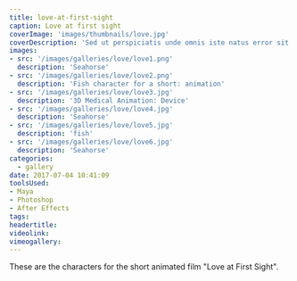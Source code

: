 ```yaml
---
title: love-at-first-sight
caption: Love at first sight
coverImage: 'images/thumbnails/love.jpg'
coverDescription: 'Sed ut perspiciatis unde omnis iste natus error sit voluptatem accusantium doloremque laudantium, totam rem aperiam, eaque ipsa quae ab illo inventore veritatis et quasi architecto beatae vitae dicta sunt explicabo'
images:
- src: '/images/galleries/love/love1.png'
  description: 'Seahorse'
- src: '/images/galleries/love/love2.png'
  description: 'Fish character for a short: animation'
- src: '/images/galleries/love/love3.jpg'
  description: '3D Medical Animation: Device'
- src: '/images/galleries/love/love4.jpg'
  description: 'Seahorse'
- src: '/images/galleries/love/love5.jpg'
  description: 'fish'
- src: '/images/galleries/love/love6.jpg'
  description: 'Seahorse'
categories:
  - gallery
date: 2017-07-04 10:41:09
toolsUsed:
- Maya
- Photoshop
- After Effects
tags:
headertitle:
videolink:
vimeogallery:
---
```

These are the characters for the short animated film "Love at First Sight".